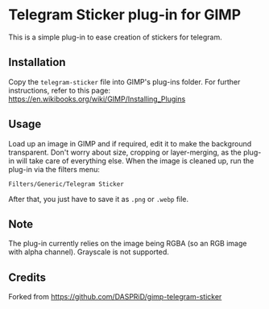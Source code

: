 # Telegram Sticker plug-in for GIMP

This is a simple plug-in to ease creation of stickers for telegram.

## Installation
Copy the `telegram-sticker` file into GIMP's plug-ins folder. For further instructions, refer to this page:
https://en.wikibooks.org/wiki/GIMP/Installing_Plugins

## Usage
Load up an image in GIMP and if required, edit it to make the background transparent. Don't worry about size, cropping
or layer-merging, as the plug-in will take care of everything else. When the image is cleaned up, run the plug-in via
the filters menu:

`Filters/Generic/Telegram Sticker`

After that, you just have to save it as `.png` or `.webp` file.

## Note
The plug-in currently relies on the image being RGBA (so an RGB image with alpha channel). Grayscale is not supported.


## Credits
Forked from https://github.com/DASPRiD/gimp-telegram-sticker
